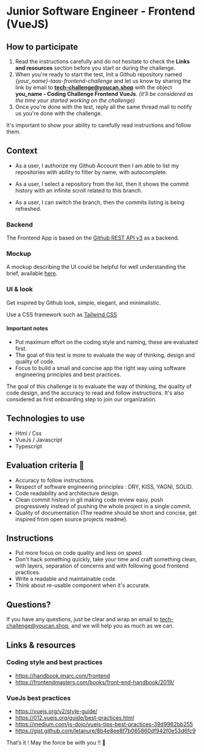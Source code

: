 # Junior Software Engineer - Frontend (VueJS)

## How to participate

1. Read the instructions carefully and do not hesitate to check the **Links and resources** section before you start or during the challenge.
2. When you're ready to start the test, Init a Github repository named *{your_name}-taas-frontend-challenge* and let us know by sharing the link by email to 
**tech-challenge@youcan.shop** with the object **you_name - Coding Challenge Frontend VueJs**. *(it'll be considered as the time your started working on the challenge)*
3. Once you're done with the test, reply all the same thread mail to notify us you're done with the challenge.

It's important to show your ability to carefully read instructions and follow them.

## Context

- As a user, I authorize my Github Account then I am able to list my repositories with ability to filter by name, with autocomplete.

- As a user, I select a repository from the list, then it shows the commit history with an infinite scroll related to this branch. 

- As a user, I can switch the branch, then the commits listing is being refreshed.

### Backend

The Frontend App is based on the [Github REST API v3](https://developer.github.com/v3/) as a backend.

### Mockup 

A mockup describing the UI could be helpful for well understanding the brief, available [here](https://app.moqups.com/sZB0qKZrxH/view).

### UI & look

Get inspired by Github look, simple, elegant, and minimalistic.

Use a CSS framework such as [Tailwind CSS](https://tailwindcss.com)  

#### Important notes

- Put maximum effort on the coding style and naming, these are evaluated first.
- The goal of this test is more to evaluate the way of thinking, design and quality of code.
- Focus to build a small and concise app the right way using software engineering principles and best practices.

The goal of this challenge is to evaluate the way of thinking, the quality of code design, and the accuracy to read and follow instructions.
It's also considered as first onboarding step to join our organization.

## Technologies to use
 
- Html / Css
- VueJs / Javascript
- Typescript       

## Evaluation criteria 🚨

- Accuracy to follow instructions.
- Respect of software engineering principles : DRY, KISS, YAGNI, SOLID.
- Code readability and architecture design.
- Clean commit history in git making code review easy, push progressively instead of pushing the whole project in a single commit.
- Quality of documentation (The readme should be short and concise, get inspired from open source projects readme).

## Instructions

- Put more focus on code quality and less on speed. 
- Don't hack something quickly, take your time and craft something clean, with layers, separation of concerns and with following good frontend practices.
- Write a readable and maintainable code.
- Think about re-usable component when it's accurate.

## Questions?

If you have any questions, just be clear and wrap an email to tech-challenge@youcan.shop, and we will help you as much as we can. 

## Links & resources

### Coding style and best practices

- https://handbook.imarc.com/frontend
- https://frontendmasters.com/books/front-end-handbook/2019/

### VueJs best practices

- https://vuejs.org/v2/style-guide/
- https://012.vuejs.org/guide/best-practices.html
- https://medium.com/js-dojo/vuejs-tips-best-practices-39d9962bb255
- https://gist.github.com/letanure/8b4e8ee8f7b065860df942f0e53d6fc9

That’s it ! May the force be with you !! 🖖 
